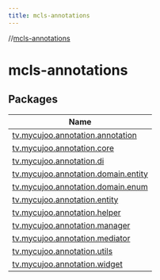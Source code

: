 ```yaml
---
title: mcls-annotations
---
```

//[mcls-annotations](index.html)



# mcls-annotations



## Packages


| Name |
|---|
| [tv.mycujoo.annotation.annotation](mcls-annotations/tv.mycujoo.annotation.annotation/index.html) |
| [tv.mycujoo.annotation.core](mcls-annotations/tv.mycujoo.annotation.core/index.html) |
| [tv.mycujoo.annotation.di](mcls-annotations/tv.mycujoo.annotation.di/index.html) |
| [tv.mycujoo.annotation.domain.entity](mcls-annotations/tv.mycujoo.annotation.domain.entity/index.html) |
| [tv.mycujoo.annotation.domain.enum](mcls-annotations/tv.mycujoo.annotation.domain.enum/index.html) |
| [tv.mycujoo.annotation.entity](mcls-annotations/tv.mycujoo.annotation.entity/index.html) |
| [tv.mycujoo.annotation.helper](mcls-annotations/tv.mycujoo.annotation.helper/index.html) |
| [tv.mycujoo.annotation.manager](mcls-annotations/tv.mycujoo.annotation.manager/index.html) |
| [tv.mycujoo.annotation.mediator](mcls-annotations/tv.mycujoo.annotation.mediator/index.html) |
| [tv.mycujoo.annotation.utils](mcls-annotations/tv.mycujoo.annotation.utils/index.html) |
| [tv.mycujoo.annotation.widget](mcls-annotations/tv.mycujoo.annotation.widget/index.html) |

